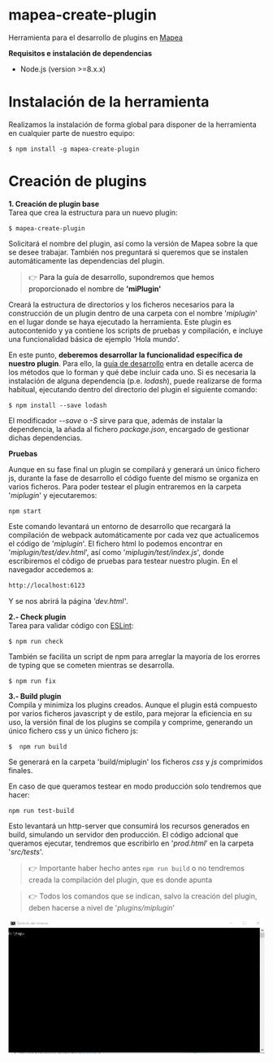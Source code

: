 # mapea-create-plugin
Herramienta para el desarrollo de plugins en [Mapea](https://github.com/sigcorporativo-ja/Mapea4)

**Requisitos e instalación de dependencias**

* Node.js (version >=8.x.x)
# Instalación de la herramienta
Realizamos la instalación de forma global para disponer de la herramienta en cualquier parte de nuestro equipo:

```shell
$ npm install -g mapea-create-plugin
```
# Creación de plugins
**1. Creación de plugin base**  
Tarea que crea la estructura para un nuevo plugin:  
```shell
$ mapea-create-plugin
```
Solicitará el nombre del plugin, así como la versión de Mapea sobre la que se desee trabajar. También nos preguntará si queremos que se instalen automáticamente las dependencias del plugin.
> :point_right:  <a> Para la guía de desarrollo, supondremos que hemos proporcionado el nombre de **'miPlugin'** </a>  

Creará la estructura de directorios y los ficheros necesarios para la construcción de un plugin dentro de una carpeta con el nombre '_miplugin_' en el lugar donde se haya ejecutado la herramienta. 
Este plugin es autocontenido y ya contiene los scripts de pruebas y compilación, e incluye una funcionalidad básica de ejemplo 'Hola mundo'.

En este punto, **deberemos desarrollar la funcionalidad específica de nuestro plugin**. Para ello, la [guía de desarrollo](https://github.com/sigcorporativo-ja/Mapea4-dev/wiki) entra en detalle acerca de los métodos que lo forman y qué debe incluir cada uno.
Si es necesaria la instalación de alguna dependencia (p.e. _lodash_), puede realizarse de forma habitual, ejecutando dentro del directorio del plugin el siguiente comando:
```shell
$ npm install --save lodash
```
El modificador _--save_ o _-S_ sirve para que, además de instalar la dependencia, la añada al fichero _package.json_, encargado de gestionar dichas dependencias.

**Pruebas**  

Aunque en su fase final un plugin se compilará y generará un único fichero js, durante la fase de desarrollo el código fuente del mismo se organiza en varios ficheros. Para poder testear el plugin entraremos en la carpeta '_miplugin_' y ejecutaremos: 
```shell
npm start
```
 Este comando levantará un entorno de desarrollo que recargará la compilación de webpack automáticamente por cada vez que actualicemos el código de '_miplugin_'. El fichero html lo podemos encontrar en '_miplugin/test/dev.html_', así como '_miplugin/test/index.js_', donde escribiremos el código de pruebas para testear nuestro plugin. En el navegador accedemos a:

```html
http://localhost:6123
```  
Y se nos abrirá la página _'dev.html'_.


**2.- Check plugin**  
Tarea para validar código con [ESLint](https://eslint.org/):
```shell
$ npm run check
```
También se facilita un script de npm para arreglar la mayoría de los erorres de typing que se cometen mientras se desarrolla.

```shell
$ npm run fix
```

**3.- Build plugin**  
Compila y minimiza los plugins creados. Aunque el plugin está compuesto por varios ficheros javascript y de estilo, para mejorar la eficiencia en su uso, la versión final de los plugins se compila y comprime, generando un único fichero css y un único fichero js:
```shell
$  npm run build
```
Se generará en la carpeta 'build/miplugin' los ficheros _css_ y _js_ comprimidos finales.

En caso de que queramos testear en modo producción solo tendremos que hacer:
```shell
npm run test-build
```
Esto levantará un http-server que consumirá los recursos generados en build, simulando un servidor den producción. El código adcional que queramos ejecutar, tendremos que escribirlo en '_prod.html_' en la carpeta '_src/tests_'.
> :point_right: Importante haber hecho antes `npm run build` o no tendremos creada la compilación del plugin, que es donde apunta

> :point_right: Todos los comandos que se indican, salvo la creación del plugin, deben hacerse a nivel de '_plugins/miplugin_'

![mapea-create-plugin](./images/mapea-create-plugin_nuevo.gif)